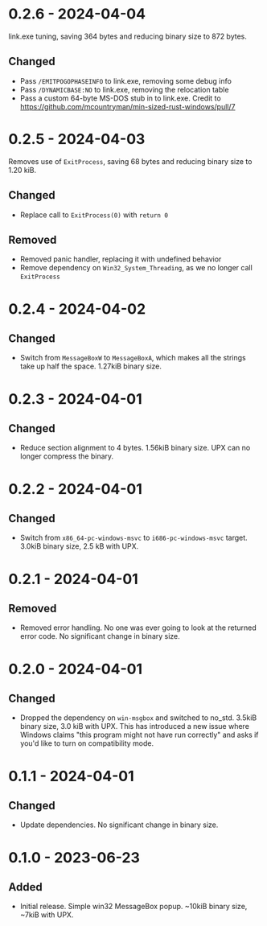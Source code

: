 # 0.2.6 - 2024-04-04

link.exe tuning, saving 364 bytes and reducing binary size to 872 bytes.

## Changed

- Pass `/EMITPOGOPHASEINFO` to link.exe, removing some debug info
- Pass `/DYNAMICBASE:NO` to link.exe, removing the relocation table
- Pass a custom 64-byte MS-DOS stub in to link.exe. Credit to https://github.com/mcountryman/min-sized-rust-windows/pull/7

# 0.2.5 - 2024-04-03

Removes use of `ExitProcess`, saving 68 bytes and reducing binary size to 1.20 kiB.

## Changed

- Replace call to `ExitProcess(0)` with `return 0`

## Removed

- Removed panic handler, replacing it with undefined behavior
- Remove dependency on `Win32_System_Threading`, as we no longer call `ExitProcess`

# 0.2.4 - 2024-04-02

## Changed

- Switch from `MessageBoxW` to `MessageBoxA`, which makes all the strings take up half the space. 1.27kiB binary size.

# 0.2.3 - 2024-04-01

## Changed

- Reduce section alignment to 4 bytes. 1.56kiB binary size. UPX can no longer compress the binary.

# 0.2.2 - 2024-04-01

## Changed

- Switch from `x86_64-pc-windows-msvc` to `i686-pc-windows-msvc` target. 3.0kiB binary size, 2.5 kB with UPX.

# 0.2.1 - 2024-04-01

## Removed

- Removed error handling. No one was ever going to look at the returned error code. No significant change in binary size.

# 0.2.0 - 2024-04-01

## Changed

- Dropped the dependency on `win-msgbox` and switched to no_std. 3.5kiB binary size, 3.0 kiB with UPX. This has introduced
  a new issue where Windows claims "this program might not have run correctly" and asks if you'd like to turn on
  compatibility mode.

# 0.1.1 - 2024-04-01

## Changed

- Update dependencies. No significant change in binary size.

# 0.1.0 - 2023-06-23

## Added

- Initial release. Simple win32 MessageBox popup. ~10kiB binary size, ~7kiB with UPX.
